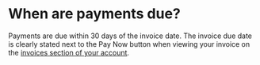 # When are payments due?

Payments are due within 30 days of the invoice date. The invoice due date is clearly stated next to the Pay Now button when viewing your invoice on the [invoices section of your account]( https://eventyay.com/account/billing/invoices/).
